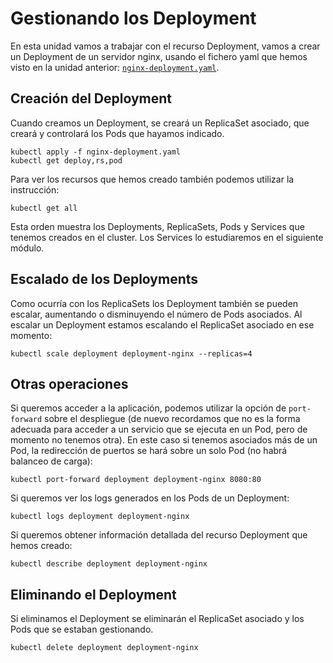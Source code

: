 # Gestionando los Deployment

En esta unidad vamos a trabajar con el recurso Deployment, vamos a crear un Deployment de un servidor nginx, usando el fichero yaml que hemos visto en la unidad anterior: [`nginx-deployment.yaml`](files/nginx-deployment.yaml).

## Creación del Deployment

Cuando creamos un Deployment, se creará un ReplicaSet asociado, que creará y controlará los Pods que hayamos indicado.

    kubectl apply -f nginx-deployment.yaml
    kubectl get deploy,rs,pod

Para ver los recursos que hemos creado también podemos utilizar la instrucción:

    kubectl get all

Esta orden muestra los Deployments, ReplicaSets, Pods y Services que tenemos creados en el cluster. Los Services lo estudiaremos en el siguiente módulo.

## Escalado de los Deployments

Como ocurría con los ReplicaSets los Deployment también se pueden escalar, aumentando o disminuyendo el número de Pods asociados. Al escalar un Deployment estamos escalando el ReplicaSet asociado en ese momento:

    kubectl scale deployment deployment-nginx --replicas=4

## Otras operaciones

Si queremos acceder a la aplicación, podemos utilizar la opción de `port-forward` sobre el despliegue (de nuevo recordamos que no es la forma adecuada para acceder a un servicio que se ejecuta en un Pod, pero de momento no tenemos otra). En este caso si tenemos asociados más de un Pod, la redirección de puertos se hará sobre un solo Pod (no habrá balanceo de carga):

    kubectl port-forward deployment deployment-nginx 8080:80

Si queremos ver los logs generados en los Pods de un Deployment:

    kubectl logs deployment deployment-nginx

Si queremos obtener información detallada del recurso Deployment que hemos creado:

    kubectl describe deployment deployment-nginx

## Eliminando el Deployment

Si eliminamos el Deployment se eliminarán el ReplicaSet asociado y los Pods que se estaban gestionando.

    kubectl delete deployment deployment-nginx
